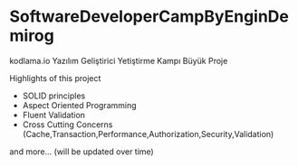 # SoftwareDeveloperCampByEnginDemirog
kodlama.io Yazılım Geliştirici Yetiştirme Kampı Büyük Proje

Highlights of this project
- SOLID principles
- Aspect Oriented Programming
- Fluent Validation
- Cross Cutting Concerns (Cache,Transaction,Performance,Authorization,Security,Validation) 

and more... (will be updated over time)
